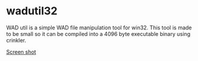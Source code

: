 wadutil32
=========

WAD util is a simple WAD file manipulation tool for win32.
This tool is made to be small so it can be compiled into a 4096 byte executable binary using crinkler.

[Screen shot](wadutil32.png)

